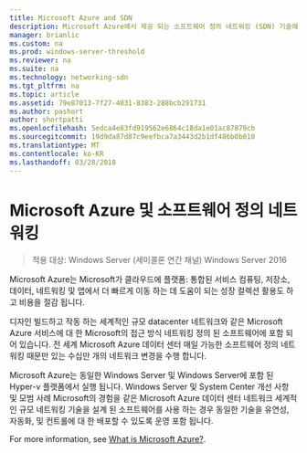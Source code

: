 ```yaml
---
title: Microsoft Azure and SDN
description: Microsoft Azure에서 제공 되는 소프트웨어 정의 네트워킹 (SDN) 기술에 대 한 자세한 내용은이 항목을 사용할 수 있습니다.
manager: brianlic
ms.custom: na
ms.prod: windows-server-threshold
ms.reviewer: na
ms.suite: na
ms.technology: networking-sdn
ms.tgt_pltfrm: na
ms.topic: article
ms.assetid: 79e87013-7f27-4031-8383-288bcb291731
ms.author: pashort
author: shortpatti
ms.openlocfilehash: 5edca4e83fd919562e6864c18da1e01ac87879cb
ms.sourcegitcommit: 19d9da87d87c9eefbca7a3443d2b1df486b0b010
ms.translationtype: MT
ms.contentlocale: ko-KR
ms.lasthandoff: 03/28/2018
---
```

# <a name="microsoft-azure-and-software-defined-networking"></a>Microsoft Azure 및 소프트웨어 정의 네트워킹

>적용 대상: Windows Server (세미콜론 연간 채널) Windows Server 2016

Microsoft Azure는 Microsoft가 클라우드에 플랫폼: 통합된 서비스 컴퓨팅, 저장소, 데이터, 네트워킹 및 앱에서 더 빠르게 이동 하는 데 도움이 되는 성장 컬렉션 활용도 하 고 비용을 절감 됩니다.  
  
디자인 빌드하고 작동 하는 세계적인 규모 datacenter 네트워크와 같은 Microsoft Azure 서비스에 대 한 Microsoft의 접근 방식 네트워킹 정의 된 소프트웨어에 포함 되어 있습니다. 전 세계 Microsoft Azure 데이터 센터 매일 가능한 소프트웨어 정의 네트워킹 때문만 있는 수십만 개의 네트워크 변경을 수행 합니다.  
  
Microsoft Azure는 동일한 Windows Server 및 Windows Server에 포함 된 Hyper-v 플랫폼에서 실행 됩니다. Windows Server 및 System Center 개선 사항 및 모범 사례 Microsoft의 경험을 같은 Microsoft Azure 데이터 센터 네트워크 세계적인 규모 네트워킹 기술을 설계 된 소프트웨어를 사용 하는 경우 동일한 기술을 유연성, 자동화, 및 컨트롤에 대 한 배포할 수 있도록 운영 포함 됩니다.  
  
For more information, see [What is Microsoft Azure?](https://azure.microsoft.com/overview/what-is-azure/?WT.mc_id=azurebg_us_sem_bing_br_nontest_whatisazure_whatisazure&WT.srch=1).  